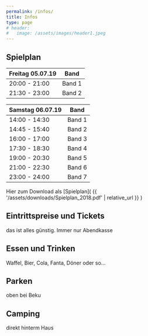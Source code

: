 ```yaml
---
permalink: /infos/
title: Infos
type: page
# header:
#   image: /assets/images/header1.jpeg
---
```


<!-- ![Logo]({{site.url}}{{site.baseurl}}/assets/images/logo_vermuku.png) -->

## Spielplan

| Freitag 05.07.19 | Band |
|-------|--------|
| 20:00 - 21:00 | Band 1 |
| 21:30 - 23:00 | Band 2 |

| Samstag 06.07.19 | Band |
|-------|--------|
| 14:00 - 14:30 | Band 1 |
| 14:45 - 15:40 | Band 2 |
| 16:00 - 17:00 | Band 3 |
| 17:30 - 18:30 | Band 4 |
| 19:00 - 20:30 | Band 5 |
| 21:00 - 22:30 | Band 6 |
| 23:00 - 24:00 | Band 7 |

Hier zum Download als [Spielplan]( {{ '/assets/downloads/Spielplan_2018.pdf' | relative_url }} )

## Eintrittspreise und Tickets

das ist alles günstig.
Immer nur Abendkasse

## Essen und Trinken

Waffel, Bier, Cola, Fanta, Döner oder so...

## Parken

oben bei Beku

## Camping

direkt hinterm Haus
